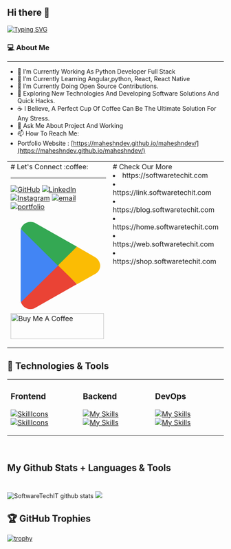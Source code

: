 ## Hi there 👋

<a href="https://git.io/typing-svg"><img src="https://readme-typing-svg.herokuapp.com?font=fira-code&size=31&duration=2000&pause=000&color=F72723&center=true&vCenter=true&random=true&width=1200&lines=Welcome+I+Am+Mahesh+;A+Full+Stack+Engineer+;+I+Working+On+Angular%2C+MongoDB%2C+Node.js%2C+Express.js+;Back+End%2C+Front+End%2C+Full+Stack%2C+MEAN%2C+MERN+%2CPython+;JavaScript%2C+Typescript%2C+Java%2C+GitHub;Ubuntu%2C+Cloud+Services%2C+Hosting+;UI%2FUX%2C+Figma%2C+WordPress%2C+PHP;" alt="Typing SVG" /></a>
<!--
**maheshndev/maheshndev** is a ✨ _special_ ✨ repository because its `README.md` (this file) appears on your GitHub profile.

Here are some ideas to get you started:

- 👯 I’m looking to collaborate on ...
- 🤔 I’m looking for help with ...
- 😄 Pronouns: ...
- ⚡ Fun fact: ...
-->

<h3> 💻 About Me </h3>
<hr/>


- 🔭 I’m Currently Working As Python Developer Full Stack
- 🌱 I’m Currently Learning Angular,python, React, React Native
- 🔭 I’m Currently Doing Open Source Contributions.
- 🤔 Exploring New Technologies And Developing Software Solutions And Quick Hacks.
- ☕ I Believe, A Perfect Cup Of Coffee Can Be The Ultimate Solution For Any Stress. 
- 💬 Ask Me About Project And Working 
- 📫 How To Reach Me:
- Portfolio Website : [https://maheshndev.github.io/maheshndev/](https://maheshndev.github.io/maheshndev/)</br>
<table><tr><td valign="top" width="500rem" >
# Let's Connect :coffee:
<hr/>
<p>
<a href="https://github.com/maheshndev"><img src="https://img.icons8.com/bubbles/50/000000/github.png" alt="GitHub"/></a>
<a href="https://in.linkedin.com/in/mahesh-narsale"><img src="https://img.icons8.com/bubbles/50/000000/linkedin.png" alt="LinkedIn"/></a>
<a href="https://www.instagram.com/softwaretechit"><img src="https://img.icons8.com/bubbles/50/000000/instagram.png" alt="Instagram"/></a>
<a href="mailto:maheshnarsale@outlook.com"><img src="https://img.icons8.com/bubbles/50/000000/email.png" alt="email"/></a>	
<a href="https://maheshndev.github.io/maheshndev/"><img src="https://img.icons8.com/bubbles/50/000000/user.png" alt="portfolio"/></a>
</p>


<a href="https://play.google.com/store/apps/details?id=com.softwaretechit"><svg class="kOqhQd" aria-hidden="true" viewBox="0 0 40 40" xmlns="http://www.w3.org/2000/svg"><path fill="none" d="M0,0h40v40H0V0z"></path><g><path d="M19.7,19.2L4.3,35.3c0,0,0,0,0,0c0.5,1.7,2.1,3,4,3c0.8,0,1.5-0.2,2.1-0.6l0,0l17.4-9.9L19.7,19.2z" fill="#EA4335"></path><path d="M35.3,16.4L35.3,16.4l-7.5-4.3l-8.4,7.4l8.5,8.3l7.5-4.2c1.3-0.7,2.2-2.1,2.2-3.6C37.5,18.5,36.6,17.1,35.3,16.4z" fill="#FBBC04"></path><path d="M4.3,4.7C4.2,5,4.2,5.4,4.2,5.8v28.5c0,0.4,0,0.7,0.1,1.1l16-15.7L4.3,4.7z" fill="#4285F4"></path><path d="M19.8,20l8-7.9L10.5,2.3C9.9,1.9,9.1,1.7,8.3,1.7c-1.9,0-3.6,1.3-4,3c0,0,0,0,0,0L19.8,20z" fill="#34A853"></path></g></svg>  </a> <a href="https://www.buymeacoffee.com/stitweb" target="_blank"><img src="https://cdn.buymeacoffee.com/buttons/v2/default-yellow.png" alt="Buy Me A Coffee" style="height: 60px !important;width: 217px !important;" ></a>
</td>
<td valign="top" width="500rem">
 # Check Our More 
<li>https://softwaretechit.com</li>
<li>https://link.softwaretechit.com</li>
<li>https://blog.softwaretechit.com</li>
<li>https://home.softwaretechit.com</li>
<li>https://web.softwaretechit.com</li>
<li>https://shop.softwaretechit.com</li>
</td></tr></table>

## 🔧 Technologies & Tools  
<table><tr><td valign="top" width="33%">

### Frontend  
[![SkillIcons](https://skillicons.dev/icons?i=js,ts,html,css,angular,androidstudio,bootstrap)](https://softwaretechit.com)<br/>
[![SkillIcons](https://skillicons.dev/icons?i=figma,tailwind,vue,wordpress,react,materialui)](https://softwaretechit.com)<br/>

</td><td valign="top" width="33%">



### Backend  

[![My Skills](https://skillicons.dev/icons?i=express,python,nodejs,java,mysql,postgresql)](https://softwaretechit.com)
[![My Skills](https://skillicons.dev/icons?i=flask,hibernate,npm,spring,sqlite,redis)](https://softwaretechit.com)




</td><td valign="top" width="33%">

### DevOps  

[![My Skills](https://skillicons.dev/icons?i=linux,ubuntu,azure,cloudflare,firebase)](https://softwaretechit.com)
[![My Skills](https://skillicons.dev/icons?i=nginx,github,docker)](https://softwaretechit.com)


</td></tr></table>  

<br/>  

## My Github Stats + Languages & Tools <br/><br/>
<img src="https://github-readme-stats.vercel.app/api?username=maheshndev&custom_title=maheshndev&show_icons=true&include_all_commits=true&count_private=true&theme=radical" alt="SoftwareTechIT github stats" />
<img  src="https://github-readme-stats.vercel.app/api/top-langs/?username=maheshndev&layout=compact&theme=radical" />

## 🏆 GitHub Trophies

[![trophy](https://github-profile-trophy.vercel.app/?username=maheshndev&column=5)](https://github.com/maheshndev/)

